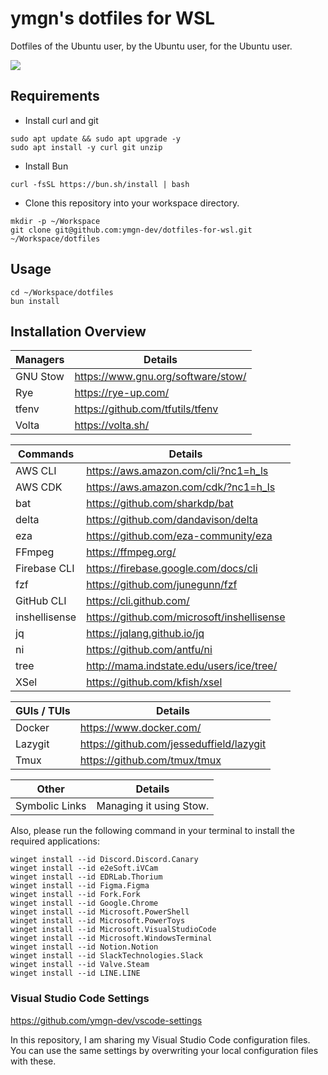 # ymgn's dotfiles for WSL

Dotfiles of the Ubuntu user, by the Ubuntu user, for the Ubuntu user.

![](https://github.com/ymgn-dev/dotfiles-for-wsl/blob/main/resources/logo.png)

## Requirements

- Install curl and git

```shell
sudo apt update && sudo apt upgrade -y
sudo apt install -y curl git unzip
```

- Install Bun

```shell
curl -fsSL https://bun.sh/install | bash
```

- Clone this repository into your workspace directory.

```shell
mkdir -p ~/Workspace
git clone git@github.com:ymgn-dev/dotfiles-for-wsl.git ~/Workspace/dotfiles
```

## Usage

```shell
cd ~/Workspace/dotfiles
bun install
```

## Installation Overview

| Managers | Details                            |
| -------- | ---------------------------------- |
| GNU Stow | https://www.gnu.org/software/stow/ |
| Rye      | https://rye-up.com/                |
| tfenv    | https://github.com/tfutils/tfenv   |
| Volta    | https://volta.sh/                  |

| Commands      | Details                                    |
| ------------- | ------------------------------------------ |
| AWS CLI       | https://aws.amazon.com/cli/?nc1=h_ls       |
| AWS CDK       | https://aws.amazon.com/cdk/?nc1=h_ls       |
| bat           | https://github.com/sharkdp/bat             |
| delta         | https://github.com/dandavison/delta        |
| eza           | https://github.com/eza-community/eza       |
| FFmpeg        | https://ffmpeg.org/                        |
| Firebase CLI  | https://firebase.google.com/docs/cli       |
| fzf           | https://github.com/junegunn/fzf            |
| GitHub CLI    | https://cli.github.com/                    |
| inshellisense | https://github.com/microsoft/inshellisense |
| jq            | https://jqlang.github.io/jq                |
| ni            | https://github.com/antfu/ni                |
| tree          | http://mama.indstate.edu/users/ice/tree/   |
| XSel          | https://github.com/kfish/xsel              |

| GUIs / TUIs | Details                                  |
| ----------- | ---------------------------------------- |
| Docker      | https://www.docker.com/                  |
| Lazygit     | https://github.com/jesseduffield/lazygit |
| Tmux        | https://github.com/tmux/tmux             |

| Other          | Details                 |
| -------------- | ----------------------- |
| Symbolic Links | Managing it using Stow. |

Also, please run the following command in your terminal to install the required applications:

```plaintext
winget install --id Discord.Discord.Canary
winget install --id e2eSoft.iVCam
winget install --id EDRLab.Thorium
winget install --id Figma.Figma
winget install --id Fork.Fork
winget install --id Google.Chrome
winget install --id Microsoft.PowerShell
winget install --id Microsoft.PowerToys
winget install --id Microsoft.VisualStudioCode
winget install --id Microsoft.WindowsTerminal
winget install --id Notion.Notion
winget install --id SlackTechnologies.Slack
winget install --id Valve.Steam
winget install --id LINE.LINE
```

### Visual Studio Code Settings

https://github.com/ymgn-dev/vscode-settings

In this repository, I am sharing my Visual Studio Code configuration files.
You can use the same settings by overwriting your local configuration files with these.

